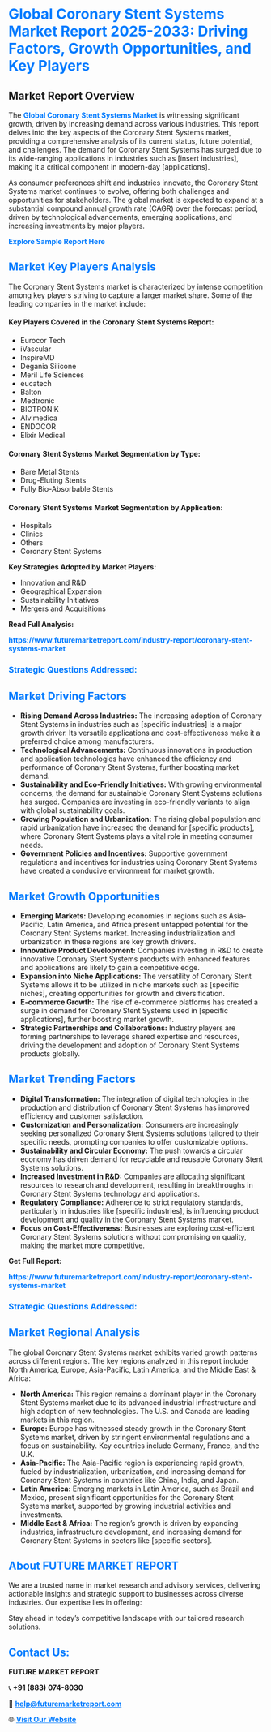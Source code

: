 <h1 style="color: #007BFF;">Global Coronary Stent Systems Market Report 2025-2033: Driving Factors, Growth Opportunities, and Key Players</h1>

<section id="overview">
<h2>Market Report Overview</h2>
<p>The <a href="https://www.futuremarketreport.com/industry-report/coronary-stent-systems-market" style="color: #007BFF; text-decoration: none;"><strong>Global Coronary Stent Systems Market</strong></a> is witnessing significant growth, driven by increasing demand across various industries. This report delves into the key aspects of the Coronary Stent Systems market, providing a comprehensive analysis of its current status, future potential, and challenges. The demand for Coronary Stent Systems has surged due to its wide-ranging applications in industries such as [insert industries], making it a critical component in modern-day [applications].</p>
<p>As consumer preferences shift and industries innovate, the Coronary Stent Systems market continues to evolve, offering both challenges and opportunities for stakeholders. The global market is expected to expand at a substantial compound annual growth rate (CAGR) over the forecast period, driven by technological advancements, emerging applications, and increasing investments by major players.</p>
</section>

<section id="overview">
<p><a href="https://www.futuremarketreport.com/request-sample/reportId=123316" style="color: #007BFF; text-decoration: none;"><strong>Explore Sample Report Here</strong></a></p>
</section>

<section id="key-players">
<h2 style="color: #007BFF;">Market Key Players Analysis</h2>
<p>The Coronary Stent Systems market is characterized by intense competition among key players striving to capture a larger market share. Some of the leading companies in the market include:</p>
<h4>Key Players Covered in the Coronary Stent Systems Report:</h4>
<ul><li>Eurocor Tech</li><li>iVascular</li><li>InspireMD</li><li>Degania Silicone</li><li>Meril Life Sciences</li><li>eucatech</li><li>Balton</li><li>Medtronic</li><li>BIOTRONIK</li><li>Alvimedica</li><li>ENDOCOR</li><li>Elixir Medical</li></ul>
<h4>Coronary Stent Systems Market Segmentation by Type:</h4>
<ul><li>Bare Metal Stents</li><li>Drug-Eluting Stents</li><li>Fully Bio-Absorbable Stents</li></ul>

<h4>Coronary Stent Systems Market Segmentation by Application:</h4>
<ul><li>Hospitals</li><li>Clinics</li><li>Others</li><li>Coronary Stent Systems</li></ul>
<p><strong>Key Strategies Adopted by Market Players:</strong></p>
<ul>
<li>Innovation and R&D</li>
<li>Geographical Expansion</li>
<li>Sustainability Initiatives</li>
<li>Mergers and Acquisitions</li>
</ul>
</section>

<section>
<p><strong>Read Full Analysis: </strong></p><a href="https://www.futuremarketreport.com/industry-report/coronary-stent-systems-market" style="color: #007BFF; text-decoration: none;"><strong>https://www.futuremarketreport.com/industry-report/coronary-stent-systems-market</strong></a>
<h3 style="color: #007BFF;">Strategic Questions Addressed:</h3>
</section>

<section id="driving-factors">
<h2 style="color: #007BFF;">Market Driving Factors</h2>
<ul>
<li><strong>Rising Demand Across Industries:</strong> The increasing adoption of Coronary Stent Systems in industries such as [specific industries] is a major growth driver. Its versatile applications and cost-effectiveness make it a preferred choice among manufacturers.</li>
<li><strong>Technological Advancements:</strong> Continuous innovations in production and application technologies have enhanced the efficiency and performance of Coronary Stent Systems, further boosting market demand.</li>
<li><strong>Sustainability and Eco-Friendly Initiatives:</strong> With growing environmental concerns, the demand for sustainable Coronary Stent Systems solutions has surged. Companies are investing in eco-friendly variants to align with global sustainability goals.</li>
<li><strong>Growing Population and Urbanization:</strong> The rising global population and rapid urbanization have increased the demand for [specific products], where Coronary Stent Systems plays a vital role in meeting consumer needs.</li>
<li><strong>Government Policies and Incentives:</strong> Supportive government regulations and incentives for industries using Coronary Stent Systems have created a conducive environment for market growth.</li>
</ul>
</section>

<section id="growth-opportunities">
<h2 style="color: #007BFF;">Market Growth Opportunities</h2>
<ul>
<li><strong>Emerging Markets:</strong> Developing economies in regions such as Asia-Pacific, Latin America, and Africa present untapped potential for the Coronary Stent Systems market. Increasing industrialization and urbanization in these regions are key growth drivers.</li>
<li><strong>Innovative Product Development:</strong> Companies investing in R&D to create innovative Coronary Stent Systems products with enhanced features and applications are likely to gain a competitive edge.</li>
<li><strong>Expansion into Niche Applications:</strong> The versatility of Coronary Stent Systems allows it to be utilized in niche markets such as [specific niches], creating opportunities for growth and diversification.</li>
<li><strong>E-commerce Growth:</strong> The rise of e-commerce platforms has created a surge in demand for Coronary Stent Systems used in [specific applications], further boosting market growth.</li>
<li><strong>Strategic Partnerships and Collaborations:</strong> Industry players are forming partnerships to leverage shared expertise and resources, driving the development and adoption of Coronary Stent Systems products globally.</li>
</ul>
</section>

<section id="trending-factors">
<h2 style="color: #007BFF;">Market Trending Factors</h2>
<ul>
<li><strong>Digital Transformation:</strong> The integration of digital technologies in the production and distribution of Coronary Stent Systems has improved efficiency and customer satisfaction.</li>
<li><strong>Customization and Personalization:</strong> Consumers are increasingly seeking personalized Coronary Stent Systems solutions tailored to their specific needs, prompting companies to offer customizable options.</li>
<li><strong>Sustainability and Circular Economy:</strong> The push towards a circular economy has driven demand for recyclable and reusable Coronary Stent Systems solutions.</li>
<li><strong>Increased Investment in R&D:</strong> Companies are allocating significant resources to research and development, resulting in breakthroughs in Coronary Stent Systems technology and applications.</li>
<li><strong>Regulatory Compliance:</strong> Adherence to strict regulatory standards, particularly in industries like [specific industries], is influencing product development and quality in the Coronary Stent Systems market.</li>
<li><strong>Focus on Cost-Effectiveness:</strong> Businesses are exploring cost-efficient Coronary Stent Systems solutions without compromising on quality, making the market more competitive.</li>
</ul>
</section>

<section>
<p><strong>Get Full Report: </strong></p><a href="https://www.futuremarketreport.com/industry-report/coronary-stent-systems-market" style="color: #007BFF; text-decoration: none;"><strong>https://www.futuremarketreport.com/industry-report/coronary-stent-systems-market</strong></a>
<h3 style="color: #007BFF;">Strategic Questions Addressed:</h3>
</section>


<section id="regional-analysis">
<h2 style="color: #007BFF;">Market Regional Analysis</h2>
<p>The global Coronary Stent Systems market exhibits varied growth patterns across different regions. The key regions analyzed in this report include North America, Europe, Asia-Pacific, Latin America, and the Middle East & Africa:</p>
<ul>
<li><strong>North America:</strong> This region remains a dominant player in the Coronary Stent Systems market due to its advanced industrial infrastructure and high adoption of new technologies. The U.S. and Canada are leading markets in this region.</li>
<li><strong>Europe:</strong> Europe has witnessed steady growth in the Coronary Stent Systems market, driven by stringent environmental regulations and a focus on sustainability. Key countries include Germany, France, and the U.K.</li>
<li><strong>Asia-Pacific:</strong> The Asia-Pacific region is experiencing rapid growth, fueled by industrialization, urbanization, and increasing demand for Coronary Stent Systems in countries like China, India, and Japan.</li>
<li><strong>Latin America:</strong> Emerging markets in Latin America, such as Brazil and Mexico, present significant opportunities for the Coronary Stent Systems market, supported by growing industrial activities and investments.</li>
<li><strong>Middle East & Africa:</strong> The region’s growth is driven by expanding industries, infrastructure development, and increasing demand for Coronary Stent Systems in sectors like [specific sectors].</li>
</ul>
</section>

<footer>
<h2 style="color: #007BFF;">About FUTURE MARKET REPORT</h2>
<p>We are a trusted name in market research and advisory services, delivering actionable insights and strategic support to businesses across diverse industries. Our expertise lies in offering:</p>

<p>Stay ahead in today’s competitive landscape with our tailored research solutions.</p>

<h2 style="color: #007BFF;">Contact Us:</h2>
<p><strong>FUTURE MARKET REPORT</strong></p>
<p>📞 <strong>+91 (883) 074-8030</strong></p>
<p>📧 <strong><a href="mailto:help@futuremarketreport.com" style="color: #007BFF;">help@futuremarketreport.com</a></strong></p>
<p>🌐 <strong><a href="https://www.futuremarketreport.com/" style="color: #007BFF;">Visit Our Website</a></strong></p>
</footer>